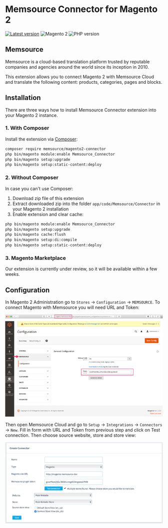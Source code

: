 # Memsource Connector for Magento 2

[![Latest version](https://img.shields.io/packagist/v/memsource/magento2-connector.svg)](https://packagist.org/packages/memsource/magento2-connector)
![Magento 2](https://img.shields.io/badge/Magento-%3E=2.0-brightgreen.svg)
![PHP version](https://img.shields.io/badge/PHP-%3E=5.6.5-blue.svg)

## Memsource

Memsource is a cloud-based translation platform trusted by reputable companies and agencies 
around the world since its inception in 2010.

This extension allows you to connect Magento 2 with Memsource Cloud and translate the following
content: products, categories, pages and blocks.

## Installation

There are three ways how to install Memsource Connector extension into your Magento 2 instance.

### 1. With Composer

Install the extension via [Composer](https://getcomposer.org):

```bash
composer require memsource/magento2-connector
php bin/magento module:enable Memsource_Connector
php bin/magento setup:upgrade
php bin/magento setup:static-content:deploy
```

### 2. Without Composer

In case you can't use Composer:

1. Download zip file of this extension
2. Extract downloaded zip into the folder `app/code/Memsource/Connector` in your Magento 2 installation
3. Enable extension and clear cache:

```bash
php bin/magento module:enable Memsource_Connector
php bin/magento setup:upgrade
php bin/magento cache:flush
php bin/magento setup:di:compile
php bin/magento setup:static-content:deploy
```

### 3. Magento Marketplace

Our extension is currently under review, so it will be available within a few weeks.

## Configuration

In Magento 2 Administration go to `Stores` → `Configuration` → `MEMSOURCE`. 
To connect Magento with Memsource you will need URL and Token: 

<p align="center">
<img src="https://github.com/memsource/magento2-connector/raw/master/docs/magento-config.png">
</p>

Then open Memsource Cloud and go to `Setup` → `Integrations` → `Connectors` → `New`. Fill in form with URL 
and Token from previous step and click on Test connection. Then choose source website, store and store view:

<p align="center">
<img src="https://github.com/memsource/magento2-connector/raw/master/docs/memsource-config.png">
</p>
